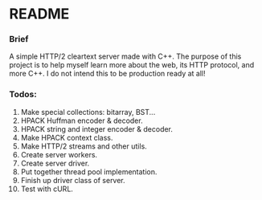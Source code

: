 # README

### Brief
A simple HTTP/2 cleartext server made with C++. The purpose of this project is to help myself learn more about the web, its HTTP protocol, and more C++. I do not intend this to be production ready at all!

### Todos:
 1. Make special collections: bitarray, BST...
 2. HPACK Huffman encoder & decoder.
 3. HPACK string and integer encoder & decoder.
 4. Make HPACK context class.
 5. Make HTTP/2 streams and other utils.
 6. Create server workers.
 7. Create server driver.
 8. Put together thread pool implementation.
 9. Finish up driver class of server.
 10. Test with cURL.
